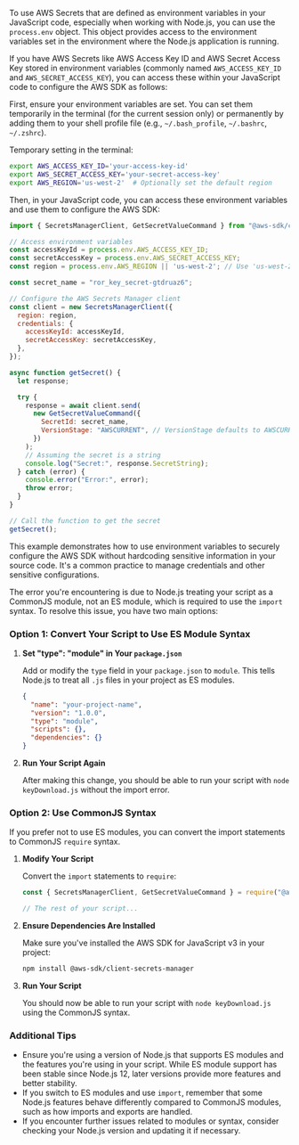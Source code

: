 To use AWS Secrets that are defined as environment variables in your JavaScript code, especially when working with Node.js, you can use the `process.env` object. This object provides access to the environment variables set in the environment where the Node.js application is running.

If you have AWS Secrets like AWS Access Key ID and AWS Secret Access Key stored in environment variables (commonly named `AWS_ACCESS_KEY_ID` and `AWS_SECRET_ACCESS_KEY`), you can access these within your JavaScript code to configure the AWS SDK as follows:

First, ensure your environment variables are set. You can set them temporarily in the terminal (for the current session only) or permanently by adding them to your shell profile file (e.g., `~/.bash_profile`, `~/.bashrc`, `~/.zshrc`).

Temporary setting in the terminal:
```sh
export AWS_ACCESS_KEY_ID='your-access-key-id'
export AWS_SECRET_ACCESS_KEY='your-secret-access-key'
export AWS_REGION='us-west-2'  # Optionally set the default region
```

Then, in your JavaScript code, you can access these environment variables and use them to configure the AWS SDK:

```javascript
import { SecretsManagerClient, GetSecretValueCommand } from "@aws-sdk/client-secrets-manager";

// Access environment variables
const accessKeyId = process.env.AWS_ACCESS_KEY_ID;
const secretAccessKey = process.env.AWS_SECRET_ACCESS_KEY;
const region = process.env.AWS_REGION || 'us-west-2'; // Use 'us-west-2' if AWS_REGION is not set

const secret_name = "ror_key_secret-gtdruaz6";

// Configure the AWS Secrets Manager client
const client = new SecretsManagerClient({
  region: region,
  credentials: {
    accessKeyId: accessKeyId,
    secretAccessKey: secretAccessKey,
  },
});

async function getSecret() {
  let response;

  try {
    response = await client.send(
      new GetSecretValueCommand({
        SecretId: secret_name,
        VersionStage: "AWSCURRENT", // VersionStage defaults to AWSCURRENT if unspecified
      })
    );
    // Assuming the secret is a string
    console.log("Secret:", response.SecretString);
  } catch (error) {
    console.error("Error:", error);
    throw error;
  }
}

// Call the function to get the secret
getSecret();
```

This example demonstrates how to use environment variables to securely configure the AWS SDK without hardcoding sensitive information in your source code. It's a common practice to manage credentials and other sensitive configurations.

The error you're encountering is due to Node.js treating your script as a CommonJS module, not an ES module, which is required to use the `import` syntax. To resolve this issue, you have two main options:

### Option 1: Convert Your Script to Use ES Module Syntax

1. **Set "type": "module" in Your `package.json`**

   Add or modify the `type` field in your `package.json` to `module`. This tells Node.js to treat all `.js` files in your project as ES modules.

   ```json
   {
     "name": "your-project-name",
     "version": "1.0.0",
     "type": "module",
     "scripts": {},
     "dependencies": {}
   }
   ```

2. **Run Your Script Again**

   After making this change, you should be able to run your script with `node keyDownload.js` without the import error.

### Option 2: Use CommonJS Syntax

If you prefer not to use ES modules, you can convert the import statements to CommonJS `require` syntax.

1. **Modify Your Script**

   Convert the `import` statements to `require`:

   ```javascript
   const { SecretsManagerClient, GetSecretValueCommand } = require("@aws-sdk/client-secrets-manager");

   // The rest of your script...
   ```

2. **Ensure Dependencies Are Installed**

   Make sure you've installed the AWS SDK for JavaScript v3 in your project:

   ```bash
   npm install @aws-sdk/client-secrets-manager
   ```

3. **Run Your Script**

   You should now be able to run your script with `node keyDownload.js` using the CommonJS syntax.

### Additional Tips

- Ensure you're using a version of Node.js that supports ES modules and the features you're using in your script. While ES module support has been stable since Node.js 12, later versions provide more features and better stability.
- If you switch to ES modules and use `import`, remember that some Node.js features behave differently compared to CommonJS modules, such as how imports and exports are handled.
- If you encounter further issues related to modules or syntax, consider checking your Node.js version and updating it if necessary.